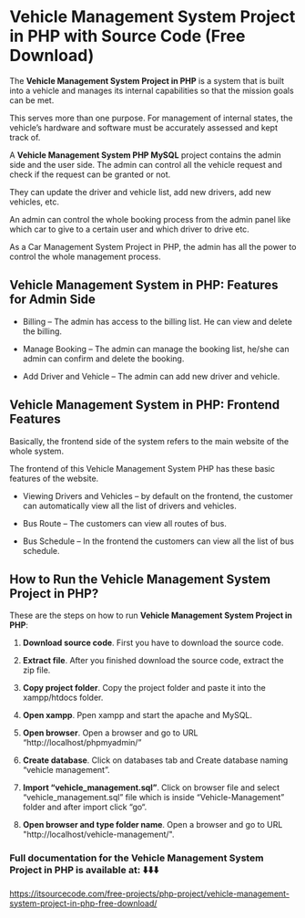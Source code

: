 # Vehicle Management System Project in PHP with Source Code (Free Download)
The **Vehicle Management System Project in PHP** is a system that is built into a vehicle and manages its internal capabilities so that the mission goals can be met.

This serves more than one purpose. For management of internal states, the vehicle’s hardware and software must be accurately assessed and kept track of.

A **Vehicle Management System PHP MySQL** project contains the admin side and the user side. The admin can control all the vehicle request and check if the request can be granted or not.

They can update the driver and vehicle list, add new drivers, add new vehicles, etc.

An admin can control the whole booking process from the admin panel like which car to give to a certain user and which driver to drive etc.

As a Car Management System Project in PHP, the admin has all the power to control the whole management process.

## Vehicle Management System in PHP: Features for Admin Side

* Billing – The admin has access to the billing list. He can view and delete the billing.

* Manage Booking – The admin can manage the booking list, he/she can admin can confirm and delete the booking.

* Add Driver and Vehicle – The admin can add new driver and vehicle.

## Vehicle Management System in PHP: Frontend Features

Basically, the frontend side of the system refers to the main website of the whole system.

The frontend of this Vehicle Management System PHP has these basic features of the website.

* Viewing Drivers and Vehicles – by default on the frontend, the customer can automatically view all the list of drivers and vehicles.

* Bus Route – The customers can view all routes of bus.

* Bus Schedule – In the frontend the customers can view all the list of bus schedule.

## How to Run the Vehicle Management System Project in PHP?

These are the steps on how to run **Vehicle Management System Project in PHP**:

1. **Download source code**.
First you have to download the source code.

2. **Extract file**.
After you finished download the source code, extract the zip file.

3. **Copy project folder**.
Copy the project folder and paste it into the xampp/htdocs folder.

4. **Open xampp**.
Ppen xampp and start the apache and MySQL.

5. **Open browser**.
Open a browser and go to URL “http://localhost/phpmyadmin/”

6. **Create database**.
Click on databases tab and Create database naming “vehicle management”.

7. **Import “vehicle_management.sql”**.
Click on browser file and select “vehicle_management.sql” file which is inside “Vehicle-Management” folder and after import click “go“.

8. **Open browser and type folder name**.
Open a browser and go to URL "http://localhost/vehicle-management/".

### Full documentation for the Vehicle Management System Project in PHP is available at: ⬇️⬇️⬇️
https://itsourcecode.com/free-projects/php-project/vehicle-management-system-project-in-php-free-download/
